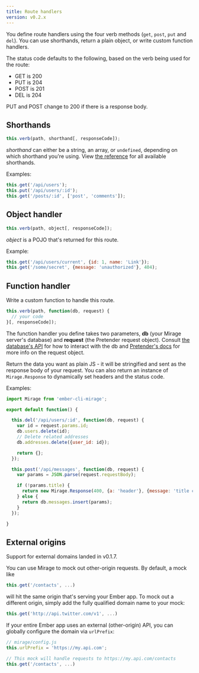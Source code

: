 ```yaml
---
title: Route handlers
version: v0.2.x
---
```


You define route handlers using the four verb methods (`get`, `post`, `put` and `del`). You can use shorthands, return a plain object, or write custom function handlers.

The status code defaults to the following, based on the verb being used for the route:

  - GET is 200
  - PUT is 204
  - POST is 201
  - DEL is 204

PUT and POST change to 200 if there is a response body.

## Shorthands

```js
this.verb(path, shorthand[, responseCode]);
```

*shorthand* can either be a string, an array, or `undefined`, depending on which shorthand you're using. View [the reference](../shorthands) for all available shorthands.

Examples:

```js
this.get('/api/users');
this.put('/api/users/:id');
this.get('/posts/:id', ['post', 'comments']);
```

## Object handler

```js
this.verb(path, object[, responseCode]);
```

*object* is a POJO that's returned for this route.

Example:

```js
this.get('/api/users/current', {id: 1, name: 'Link'});
this.get('/some/secret', {message: 'unauthorized'}, 404);
```

## Function handler

Write a custom function to handle this route.

```js
this.verb(path, function(db, request) {
  // your code
}[, responseCode]);
```

The function handler you define takes two parameters, **db** (your Mirage server's database) and **request** (the Pretender request object). Consult [the database's API](../database) for how to interact with the db and [Pretender's docs](https://github.com/trek/pretender) for more info on the request object.

Return the data you want as plain JS - it will be stringified and sent as the response body of your request. You can also return an instance of `Mirage.Response` to dynamically set headers and the status code.

Examples:

```js
import Mirage from 'ember-cli-mirage';

export default function() {

  this.del('/api/users/:id', function(db, request) {
    var id = request.params.id;
    db.users.delete(id);
    // Delete related addresses
    db.addresses.delete({user_id: id});

    return {};
  });

  this.post('/api/messages', function(db, request) {
    var params = JSON.parse(request.requestBody);

    if (!params.title) {
      return new Mirage.Response(400, {a: 'header'}, {message: 'title cannot be blank'});
    } else {
      return db.messages.insert(params);
    }
  });

}
```

## External origins

<aside class='Docs-page__aside'>
  <p>Support for external domains landed in v0.1.7.</p>
</aside>

You can use Mirage to mock out other-origin requests. By default, a mock like

```js
this.get('/contacts', ...)
```

will hit the same origin that's serving your Ember app. To mock out a different origin, simply add the fully qualified domain name to your mock:

```js
this.get('http://api.twitter.com/v1', ...)
```

If your entire Ember app uses an external (other-origin) API, you can globally configure the domain via `urlPrefix`:

```js
// mirage/config.js
this.urlPrefix = 'https://my.api.com';

// This mock will handle requests to https://my.api.com/contacts
this.get('/contacts', ...)
```
